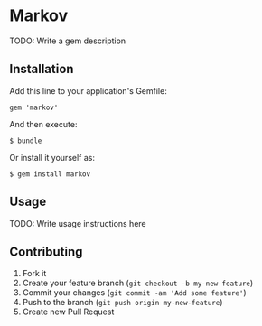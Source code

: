 # Markov

TODO: Write a gem description

## Installation

Add this line to your application's Gemfile:

    gem 'markov'

And then execute:

    $ bundle

Or install it yourself as:

    $ gem install markov

## Usage

TODO: Write usage instructions here

## Contributing

1. Fork it
2. Create your feature branch (`git checkout -b my-new-feature`)
3. Commit your changes (`git commit -am 'Add some feature'`)
4. Push to the branch (`git push origin my-new-feature`)
5. Create new Pull Request
